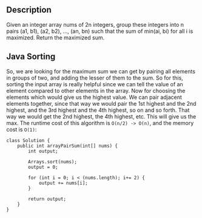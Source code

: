 ## Description

Given an integer array nums of 2n integers, group these integers into n pairs (a1, b1), (a2, b2), ..., (an, bn) such that the sum of min(ai, bi) for all i is maximized. Return the maximized sum.

## Java Sorting

So, we are looking for the maximum sum we can get by pairing all elements in groups of two, and adding the lesser of them to the sum. So for this, sorting the input array is really helpful since we can tell the value of an element compared to other elements in the array. Now for choosing the elements which would give us the highest value. We can pair adjacent elements together, since that way we would pair the 1st highest and the 2nd highest, and the 3rd highest and the 4th highest, so on and so forth. That way we would get the 2nd highest, the 4th highest, etc. This will give us the max. The runtime cost of this algorithm is `O(n/2) -> O(n)`, and the memory cost is `O(1)`:

```
class Solution {
    public int arrayPairSum(int[] nums) {
        int output;
        
        Arrays.sort(nums);
        output = 0;
        
        for (int i = 0; i < (nums.length); i+= 2) {
            output += nums[i];    
        }
        
        return output;
    }
}
```